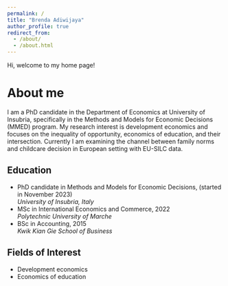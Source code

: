 ```yaml
---
permalink: /
title: "Brenda Adiwijaya"
author_profile: true
redirect_from: 
  - /about/
  - /about.html
---
```


Hi, welcome to my home page!

# About me
I am a PhD candidate in the Department of Economics at University of Insubria, specifically in the Methods and Models for Economic Decisions (MMED) program. My research interest is development economics and focuses on the inequality of opportunity, economics of education, and their intersection. Currently I am examining the channel between family norms and childcare decision in European setting with EU-SILC data.   

## Education
- PhD candidate in Methods and Models for Economic Decisions, (started in November 2023)  
  _University of Insubria, Italy_
- MSc in International Economics and Commerce, 2022  
  _Polytechnic University of Marche_
- BSc in Accounting, 2015  
  _Kwik Kian Gie School of Business_

## Fields of Interest
- Development economics
- Economics of education

